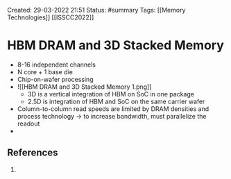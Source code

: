 Created: 29-03-2022 21:51
Status: #summary
Tags: [[Memory Technologies]] [[ISSCC2022]]

# HBM DRAM and 3D Stacked Memory
- 8-16 independent channels
- N core + 1 base die
- Chip-on-wafer processing
- ![[HBM DRAM and 3D Stacked Memory 1.png]]
	- 3D is a vertical integration of HBM on SoC in one package
	- 2.5D is integration of HBM and SoC on the same carrier wafer
- Column-to-column read speeds are limited by DRAM densities and process technology -> to increase bandwidth, must parallelize the readout
- 
## References
1. 